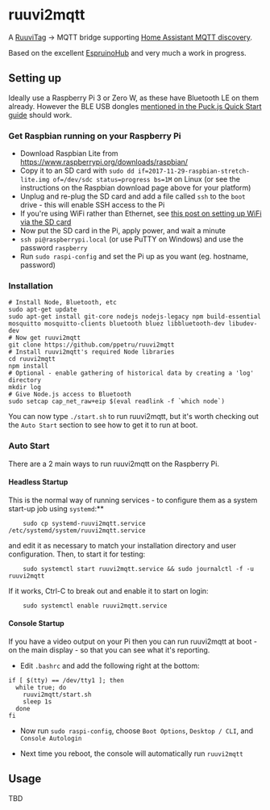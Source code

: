ruuvi2mqtt
===========

A [RuuviTag](https://ruuvi.com/) -> MQTT bridge supporting [Home Assistant MQTT discovery](https://www.home-assistant.io/docs/mqtt/discovery/).

Based on the excellent [EspruinoHub](https://github.com/espruino/EspruinoHub) and very much a work in progress.

Setting up
----------

Ideally use a Raspberry Pi 3 or Zero W, as these have Bluetooth LE on them already. However the BLE USB dongles [mentioned in the Puck.js Quick Start guide](http://www.espruino.com/Puck.js+Quick+Start#requirements) should work.

### Get Raspbian running on your Raspberry Pi

* Download Raspbian Lite from https://www.raspberrypi.org/downloads/raspbian/
* Copy it to an SD card with `sudo dd if=2017-11-29-raspbian-stretch-lite.img of=/dev/sdc status=progress bs=1M` on Linux (or see the instructions on the Raspbian download page above for your platform)
* Unplug and re-plug the SD card and add a file called `ssh` to the `boot` drive - this will enable SSH access to the Pi
* If you're using WiFi rather than Ethernet, see [this post on setting up WiFi via the SD card](https://raspberrypi.stackexchange.com/questions/10251/prepare-sd-card-for-wifi-on-headless-pi)
* Now put the SD card in the Pi, apply power, and wait a minute
* `ssh pi@raspberrypi.local` (or use PuTTY on Windows) and use the password `raspberry`
* Run `sudo raspi-config` and set the Pi up as you want (eg. hostname, password)

### Installation

```
# Install Node, Bluetooth, etc
sudo apt-get update
sudo apt-get install git-core nodejs nodejs-legacy npm build-essential mosquitto mosquitto-clients bluetooth bluez libbluetooth-dev libudev-dev
# Now get ruuvi2mqtt
git clone https://github.com/ppetru/ruuvi2mqtt
# Install ruuvi2mqtt's required Node libraries
cd ruuvi2mqtt
npm install
# Optional - enable gathering of historical data by creating a 'log' directory
mkdir log
# Give Node.js access to Bluetooth
sudo setcap cap_net_raw+eip $(eval readlink -f `which node`)
```

You can now type `./start.sh` to run ruuvi2mqtt, but it's worth checking out the `Auto Start` section to see how to get it to run at boot.

### Auto Start

There are a 2 main ways to run ruuvi2mqtt on the Raspberry Pi.

#### Headless Startup

This is the normal way of running services - to configure them as a system start-up job using `systemd`:**

```
    sudo cp systemd-ruuvi2mqtt.service /etc/systemd/system/ruuvi2mqtt.service
```

and edit it as necessary to match your installation directory and user configuration.  Then, to start it for testing:

```
    sudo systemctl start ruuvi2mqtt.service && sudo journalctl -f -u ruuvi2mqtt
```

If it works, Ctrl-C to break out and enable it to start on login:

```
    sudo systemctl enable ruuvi2mqtt.service
```


#### Console Startup

If you have a video output on your Pi then you can run ruuvi2mqtt at boot - on the main display - so that you can see what it's reporting.

* Edit `.bashrc` and add the following right at the bottom:

```
if [ $(tty) == /dev/tty1 ]; then
  while true; do
    ruuvi2mqtt/start.sh
    sleep 1s
  done
fi
```

* Now run `sudo raspi-config`, choose `Boot Options`, `Desktop / CLI`, and `Console Autologin`

* Next time you reboot, the console will automatically run `ruuvi2mqtt`

Usage
-----

TBD


